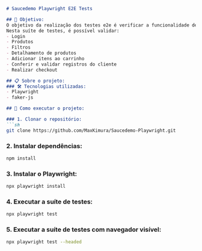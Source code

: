 
```markdown
# Saucedemo Playwright E2E Tests

## 🎯 Objetivo:
O objetivo da realização dos testes e2e é verificar a funcionalidade de uma plataforma que simula um e-commerce ([Saucedemo](https://www.saucedemo.com)). 
Nesta suíte de testes, é possível validar:
- Login
- Produtos
- Filtros
- Detalhamento de produtos
- Adicionar itens ao carrinho
- Conferir e validar registros do cliente
- Realizar checkout

## 📋 Sobre o projeto:
### 🛠️ Tecnologias utilizadas:
- Playwright
- faker-js

## 🚀 Como executar o projeto:

### 1. Clonar o repositório:
```sh
git clone https://github.com/MaxKimura/Saucedemo-Playwright.git
```

### 2. Instalar dependências:
```sh
npm install
```

### 3. Instalar o Playwright:
```sh
npx playwright install
```

### 4. Executar a suíte de testes:
```sh
npx playwright test
```

### 5. Executar a suíte de testes com navegador visível:
```sh
npx playwright test --headed
```

